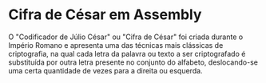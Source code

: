 # Cifra de César em Assembly

O "Codificador de Júlio César" ou "Cifra de César" foi 
criada durante o Império Romano e apresenta uma das 
técnicas mais clássicas de criptografia, na qual cada letra 
da palavra ou texto a ser criptografado é substituída por 
outra letra presente no conjunto do alfabeto, deslocando-se uma certa quantidade de vezes para a direita ou 
esquerda.
